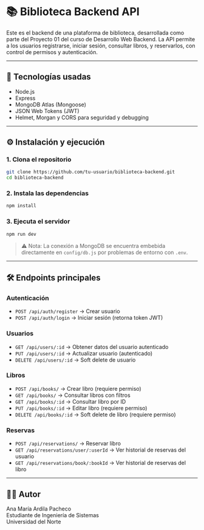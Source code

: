 
# 📚 Biblioteca Backend API

Este es el backend de una plataforma de biblioteca, desarrollada como parte del Proyecto 01 del curso de Desarrollo Web Backend. La API permite a los usuarios registrarse, iniciar sesión, consultar libros, y reservarlos, con control de permisos y autenticación.

---

## 🚀 Tecnologías usadas

- Node.js
- Express
- MongoDB Atlas (Mongoose)
- JSON Web Tokens (JWT)
- Helmet, Morgan y CORS para seguridad y debugging

---

## ⚙️ Instalación y ejecución

### 1. Clona el repositorio

```bash
git clone https://github.com/tu-usuario/biblioteca-backend.git
cd biblioteca-backend
```

### 2. Instala las dependencias

```bash
npm install
```

### 3. Ejecuta el servidor

```bash
npm run dev
```

> ⚠️ Nota: La conexión a MongoDB se encuentra embebida directamente en `config/db.js` por problemas de entorno con `.env`.

---

## 🛠 Endpoints principales

### Autenticación

- `POST /api/auth/register` → Crear usuario
- `POST /api/auth/login` → Iniciar sesión (retorna token JWT)

### Usuarios

- `GET /api/users/:id` → Obtener datos del usuario autenticado
- `PUT /api/users/:id` → Actualizar usuario (autenticado)
- `DELETE /api/users/:id` → Soft delete de usuario

### Libros

- `POST /api/books/` → Crear libro (requiere permiso)
- `GET /api/books/` → Consultar libros con filtros
- `GET /api/books/:id` → Consultar libro por ID
- `PUT /api/books/:id` → Editar libro (requiere permiso)
- `DELETE /api/books/:id` → Soft delete de libro (requiere permiso)

### Reservas

- `POST /api/reservations/` → Reservar libro
- `GET /api/reservations/user/:userId` → Ver historial de reservas del usuario
- `GET /api/reservations/book/:bookId` → Ver historial de reservas del libro

---



## 👨‍💻 Autor

Ana María Ardila Pacheco  
Estudiante de Ingeniería de Sistemas  
Universidad del Norte

